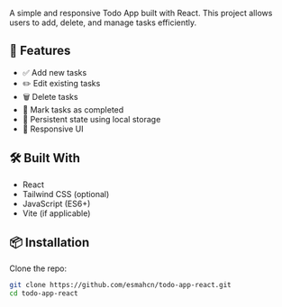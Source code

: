 
A simple and responsive Todo App built with React. This project allows users to add, delete, and manage tasks efficiently.

## 🚀 Features

- ✅ Add new tasks
- ✏️ Edit existing tasks
- 🗑️ Delete tasks
- 📌 Mark tasks as completed
- 💾 Persistent state using local storage
- 📱 Responsive UI

## 🛠️ Built With

- React
- Tailwind CSS (optional)
- JavaScript (ES6+)
- Vite (if applicable)

## 📦 Installation

Clone the repo:

```bash
git clone https://github.com/esmahcn/todo-app-react.git
cd todo-app-react
